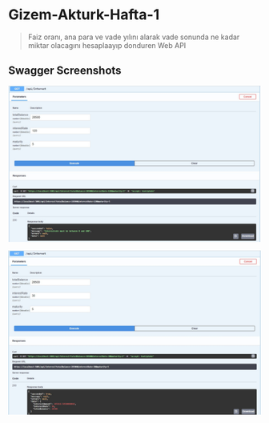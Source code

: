# Gizem-Akturk-Hafta-1

> Faiz oranı, ana para ve vade yılını alarak vade sonunda ne kadar miktar olacagını hesaplaayıp donduren Web API

## Swagger Screenshots

![error](Screenshots/error.jpeg)

![valid](Screenshots/valid.jpeg)
